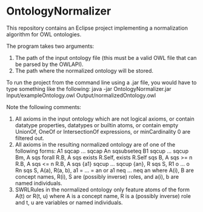 # OntologyNormalizer
This repository contains an Eclipse project implementing a normalization algorithm for OWL ontologies.

The program takes two arguments:
 1. The path of the input ontology file (this must be a valid OWL file that can be parsed by the OWLAPI).
 2. The path where the normalized ontology will be stored.

To run the project from the command line using a .jar file, you would have to type something like the following:
 java -jar OntologyNormalizer.jar Input/exampleOntology.owl Output/normalizedOntology.owl

Note the following comments:
 1. All axioms in the input ontology which are not logical axioms, or contain datatype properties, datatypes or builtin atoms, or contain empty UnionOf, OneOf or IntersectionOf expressions, or minCardinality 0  are filtered out.
 2. All axioms in the resulting normalized ontology are of one of the following forms: A1 sqcap ... sqcap An sqsubseteq B1 sqcup ... sqcup Bm, A sqs forall R.B, A sqs exists R.Self, exists R.Self sqs B, A sqs >= n R.B, A sqs <= n R.B, A sqs {a1} sqcup ... sqcup {an}, R sqs S, R1 o ... o Rn sqs S, A(a), R(a, b), a1 = ... = an or a1 neq ... neq an where A(i), B are concept names, R(i), S are (possibly inverse) roles, and a(i), b are named individuals.
 3. SWRLRules in the normalized ontology only feature atoms of the form A(t) or R(t, u) where A is a concept name, R is a (possibly inverse) role and t, u are variables or named individuals.
